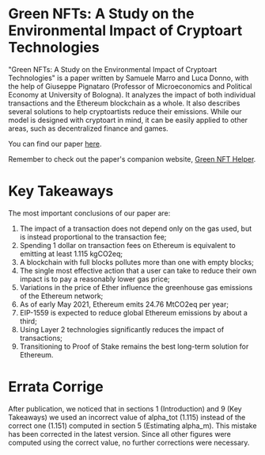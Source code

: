 # Green NFTs: A Study on the Environmental Impact of Cryptoart Technologies

"Green NFTs: A Study on the Environmental Impact of Cryptoart Technologies" is a paper written by Samuele Marro and Luca Donno, with the help of Giuseppe Pignataro (Professor of Microeconomics and Political Economy at University of Bologna). It analyzes the impact of both individual transactions and the Ethereum blockchain as a whole. It also describes several solutions to help cryptoartists reduce their emissions. While our model is designed with cryptoart in mind, it can be easily applied to other areas, such as decentralized finance and games.

You can find our paper [here](https://github.com/lucadonnoh/GreenNFT/blob/main/Green%20NFTs%20-%20A%20Study%20on%20the%20Environmental%20Impact%20of%20Cryptoart%20Technologies.pdf).

Remember to check out the paper's companion website, [Green NFT Helper](https://lucadonnoh.github.io/GreenNFThelper).

# Key Takeaways

The most important conclusions of our paper are:

1. The impact of a transaction does not depend only on the gas used, but is instead proportional to the transaction fee;
2. Spending 1 dollar on transaction fees on Ethereum is equivalent to emitting at least 1.115 kgCO2eq;
3. A blockchain with full blocks pollutes more than one with empty blocks;
4. The single most effective action that a user can take to reduce their own impact is to pay a reasonably lower gas price;
5. Variations in the price of Ether influence the greenhouse gas emissions of the Ethereum network;
6. As of early May 2021, Ethereum emits 24.76 MtCO2eq per year;
7. EIP-1559 is expected to reduce global Ethereum emissions by about a third;
8. Using Layer 2 technologies significantly reduces the impact of transactions;
9. Transitioning to Proof of Stake remains the best long-term solution for Ethereum.

# Errata Corrige

After publication, we noticed that in sections 1 (Introduction) and 9 (Key Takeaways) we used an incorrect value of alpha_tot (1.115) instead of the correct one (1.151) computed in section 5 (Estimating alpha_m). This mistake has been corrected in the latest version. Since all other figures were computed using the correct value, no further corrections were necessary.
